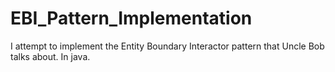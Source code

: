 # EBI_Pattern_Implementation
I attempt to implement the Entity Boundary Interactor pattern that Uncle Bob talks about. In java.